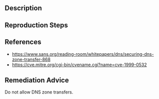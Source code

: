 ## Description


## Reproduction Steps


## References

- https://www.sans.org/reading-room/whitepapers/dns/securing-dns-zone-transfer-868
- https://cve.mitre.org/cgi-bin/cvename.cgi?name=cve-1999-0532


## Remediation Advice

Do not allow DNS zone transfers.
